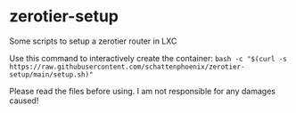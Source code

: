 # zerotier-setup
Some scripts to setup a zerotier router in LXC

Use this command to interactively create the container:
```bash -c "$(curl -s https://raw.githubusercontent.com/schattenphoenix/zerotier-setup/main/setup.sh)"```

Please read the files before using. I am not responsible for any damages caused!